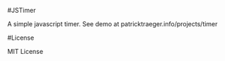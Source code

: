 #JSTimer

A simple javascript timer. See demo at patricktraeger.info/projects/timer

#License

MIT License
